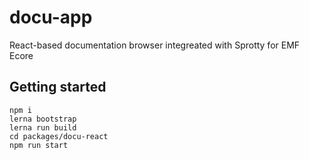 # docu-app

React-based documentation browser integreated with Sprotty for EMF Ecore

## Getting started 

```
npm i
lerna bootstrap
lerna run build
cd packages/docu-react
npm run start
```